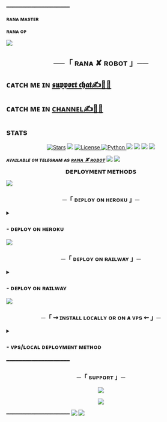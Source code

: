 ━━━━━━━━━━━━━━━━━━━━

**ʀᴀɴᴀ ᴍᴀsᴛᴇʀ**

**ʀᴀɴᴀ ᴏᴘ**
<div>
<img src="https://profile-counter.glitch.me/jaisingh007/count.svg">
</div>
<h2 align="center">
    ──「 ʀᴀɴᴀ ✘ ʀᴏʙᴏᴛ 」──
</h2>

##  ᴄᴀᴛᴄʜ ᴍᴇ ɪɴ [𝖘𝖚𝖕𝖕𝖔𝖗𝖙 𝖈𝖍𝖆𝖙✍🏃‍♀️](https://t.me/RANA_societyyyy) 
##  ᴄᴀᴛᴄʜ ᴍᴇ ɪɴ [ᴄʜᴀɴɴᴇʟ✍🏃‍♀️](https://t.me/Yaade_teri) 

## sᴛᴀᴛs
<p align="center">
<a href="https://github.com/Rana012s/Ranaxmanagment/stargazers"><img src="https://img.shields.io/github/stars/Rana012s/Ranaxmanagment?color=black&logo=github&logoColor=black&style=for-the-badge" alt="Stars" /></a>
<a href="https://github.com/Rana012s/Ranaxmanagment/network/members"> <img src="https://img.shields.io/github/forks/Rana012s/Ranaxmanagment?color=black&logo=github&logoColor=black&style=for-the-badge" /></a>
<a href="https://github.com/Rana012s/Ranaxmanagment/blob/master/LICENSE"> <img src="https://img.shields.io/badge/License-MIT-blueviolet?style=for-the-badge" alt="License" /> </a>
<a href="https://www.python.org/"> <img src="https://img.shields.io/badge/Written%20in-Python-skyblue?style=for-the-badge&logo=python" alt="Python" /> </a>
<a href="https://pypi.org/project/Telethon/"> <img src="https://img.shields.io/pypi/v/telethon?color=white&label=telethon&logo=python&logoColor=blue&style=for-the-badge" /></a>
<a href="https://pypi.org/project/Pyrogram/"> <img src="https://img.shields.io/pypi/v/pyrogram?color=white&label=pyrogram&logo=python&logoColor=blue&style=for-the-badge" /></a>
<a href="https://github.com/Rana012s/Ranaxmanagment"> <img src="https://img.shields.io/github/repo-size/Rana012s/Ranaxmanagment?color=skyblue&logo=github&logoColor=blue&style=for-the-badge" /></a>
<a href="https://github.com/Rana012s/Ranaxmanagment/commits/Rana012s"> <img src="https://img.shields.io/github/last-commit/Rana012s/Ranaxmanagment?color=black&logo=github&logoColor=black&style=for-the-badge" /></a>
</p>

_**ᴀᴠᴀɪʟᴀʙʟᴇ ᴏɴ ᴛᴇʟᴇɢʀᴀᴍ ᴀs [ʀᴀɴᴀ ✘ ʀᴏʙᴏᴛ](https://t.me/nobita_x_robot)**_
<img src="https://user-images.githubusercontent.com/73097560/115834477-dbab4500-a447-11eb-908a-139a6edaec5c.gif">
<img src="https://user-images.githubusercontent.com/73097560/115834477-dbab4500-a447-11eb-908a-139a6edaec5c.gif">

<p align="center">
<b>𝗗𝗘𝗣𝗟𝗢𝗬𝗠𝗘𝗡𝗧 𝗠𝗘𝗧𝗛𝗢𝗗𝗦</b>
</p>

<img src="https://user-images.githubusercontent.com/73097560/115834477-dbab4500-a447-11eb-908a-139a6edaec5c.gif">
<h3 align="center">
    ─「 ᴅᴇᴩʟᴏʏ ᴏɴ ʜᴇʀᴏᴋᴜ 」─
</h3>
<details>
<summary><h3>
- <b>  ᴅᴇᴩʟᴏʏ ᴏɴ ʜᴇʀᴏᴋᴜ </b>
</h3></summary>

<p align="center"><a href="https://dashboard.heroku.com/new?template=https://github.com/Rana012s/Ranaxmanagment"> <img src="https://img.shields.io/badge/Deploy%20On%20Heroku-black?style=for-the-badge&logo=heroku" width="220" height="38.45"/></a></p>


</details>


<img src="https://user-images.githubusercontent.com/73097560/115834477-dbab4500-a447-11eb-908a-139a6edaec5c.gif">

<h3 align="center">
    ─「 ᴅᴇᴩʟᴏʏ ᴏɴ ʀᴀɪʟᴡᴀʏ 」─
</h3>
<details>
<summary><h3>
- <b>  ᴅᴇᴩʟᴏʏ ᴏɴ ʀᴀɪʟᴡᴀʏ </b>
</h3></summary>

<p align="center"><a href="https://railway.app/new/template=https://github.com/Rana012s/Ranaxmanagment"> <img src="https://img.shields.io/badge/Deploy%20On%20Railway-black?style=for-the-badge&logo=Railway" width="220" height="38.45"/></a></p>


</details>
<img src="https://user-images.githubusercontent.com/73097560/115834477-dbab4500-a447-11eb-908a-139a6edaec5c.gif">

<h3 align="center">
    ─「 ⇝ ɪɴsᴛᴀʟʟ ʟᴏᴄᴀʟʟʏ ᴏʀ ᴏɴ ᴀ ᴠᴘs ⇜ 」─
</h3>

<details>
<summary><h3>
- <b> ᴠᴘs/ʟᴏᴄᴀʟ ᴅᴇᴘʟᴏʏᴍᴇɴᴛ ᴍᴇᴛʜᴏᴅ </b>
</h3></summary>

- ɪɴsᴛᴀʟʟ ᴛᴍᴜx ᴛᴏ ᴋᴇᴇᴘ ʀᴜɴɴɪɴɢ ʏᴏᴜʀ ʙᴏᴛ ᴡʜᴇɴ ʏᴏᴜ ᴄʟᴏsᴇ ᴛʜᴇ ᴛᴇʀᴍɪɴᴀʟ ʙʏ :

- `sudo apt install tmux && tmux`

- ᴜᴘɢʀᴀᴅᴇ ᴀɴᴅ ᴜᴘᴅᴀᴛᴇ ʙʏ :
- `sudo apt-get update && sudo apt-get upgrade -y`

- ɪɴsᴛᴀʟʟ ғғᴍᴘᴇɢ
- `sudo apt-get install python3-pip ffmpeg -y`

- ɪɴsᴛᴀʟʟ ʀᴇǫᴜɪʀᴇᴅ ᴘᴀᴄᴋᴀɢᴇs ʙʏ :
- `sudo apt install python3-pip`

- ᴄʟᴏɴᴇ ᴛʜᴇ ʀᴇᴘᴏsɪᴛᴏʀʏ ʙʏ :
- `git clone https://github.com/Rana012s/Ranaxmanagment`

- ᴇɴᴛᴇʀ ɪɴ ʀᴇᴘᴏ
- `cd Ranaxmanagment`

- ɪɴsᴛᴀʟʟ ʀᴇǫᴜɪʀᴇᴍᴇɴᴛs ʙʏ :
- `pip3 install -U -r requirements.txt`


- `pip3 install --upgrade pip setuptools`


- `pip install -U "pip < 22" setuptools wheel && pip install -U -r requirements.txt`


- `pip install pyopenssl`


- `sudo pip install -U pyopenssl`


- `cp sample.env .env`
- `vi .env`

- -ᴘʀᴇss `ɪ` ʙᴜᴛᴛᴏɴ ᴏɴ ᴋᴇʏʙᴏᴀʀᴅ ᴛᴏ sᴛᴀʀᴛ ᴇᴅɪᴛɪɴɢ
- -ᴘʀᴇss `Ctrl + C` ᴏɴᴄᴇ ʏᴏᴜ ᴀʀᴇ ᴅᴏɴᴇ ᴡɪᴛʜ ᴇᴅɪᴛɪɴɢ ᴠᴀʀs ᴀɴᴅ ᴛʏᴘᴇ  `:wq` ᴛᴏ sᴀᴠᴇ .ᴇɴᴠ ᴏʀ `:qa` ᴛᴏ ᴇxɪᴛ ᴇᴅɪᴛɪɴɢ.

- ғɪɴᴀʟʟʏ ʀᴜɴ ᴛʜᴇ ʙᴏᴛ ʙʏ :
- `python3 -m Exon`

- -ғᴏʀ ᴜᴘᴅᴀᴛᴇ ʏᴏᴜʀ ɴᴇᴡ ᴄᴏᴍᴍɪᴛ ᴜsᴇ :→ `git pull`
━━━━━━━━━━━━━━━━━━━━
<img src="https://user-images.githubusercontent.com/73097560/115834477-dbab4500-a447-11eb-908a-139a6edaec5c.gif">


<h2 align="center"> 
   ⇝ ᴍᴀɪɴ ᴠᴇʀs  ⇜
</h2>

```
API_ID =  ɢᴇᴛ ᴛʜɪs ᴠᴀʟᴜᴇ ғʀᴏᴍ my.telegram.org/apps
API_HASH =  ɢᴇᴛ ᴛʜɪs ᴠᴀʟᴜᴇ ғʀᴏᴍ my.telegram.org/apps
EVENT_LOGS =  ʏᴏᴜʀ ɢʀᴏᴜᴘ/ᴄʜᴀɴɴᴇʟ ɪᴅ  -100..
DATABASE_URL =  ɢᴇᴛ ᴏɴᴇ ғʀᴏᴍ https://customer.elephantsql.com/login
MONGO_DB_URI =  ɢᴇᴛ ᴏɴᴇ ғʀᴏᴍ mongodb.com
TOKEN =  ʏᴏᴜʀ ʙᴏᴛ ᴛᴏᴋᴇɴ. ɢᴇᴛ ᴏɴᴇ ғʀᴏᴍ @BotFather
OWNER_USERNAME =  ʏᴏᴜʀ ᴛᴇʟᴇɢʀᴀᴍ ᴜsᴇʀɴᴀᴍᴇ ᴡɪᴛʜᴏᴜᴛ ᴛʜᴇ @
OWNER_ID =  sᴛᴀʀᴛ @RANA_YOUR_FATHER & ᴛʏᴘᴇ /id 
```
</details>
━━━━━━━━━━━━━━━━━━━━

<h3 align="center">
    ─「 sᴜᴩᴩᴏʀᴛ 」─
</h3>

<p align="center">
<a href="https://telegram.me/nobita_x_support"><img src="https://img.shields.io/badge/-Support%20Group-blue.svg?style=for-the-badge&logo=Telegram"></a>
</p>
<p align="center">
<a href="https://telegram.me/radhe_krishna_hare_hare"><img src="https://img.shields.io/badge/NOBITA X%20-blue.svg?style=for-the-badge&logo=Telegram"></a>
</p>


━━━━━━━━━━━━━━━━━━━━
<img src="https://user-images.githubusercontent.com/73097560/115834477-dbab4500-a447-11eb-908a-139a6edaec5c.gif">
<img src="https://user-images.githubusercontent.com/73097560/115834477-dbab4500-a447-11eb-908a-139a6edaec5c.gif">
